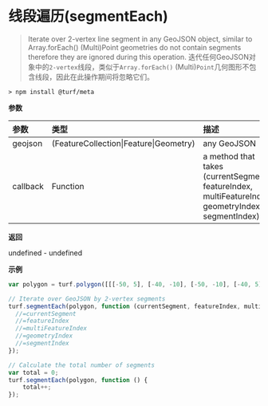 # 线段遍历(segmentEach)

> Iterate over 2-vertex line segment in any GeoJSON object, similar to Array.forEach() (Multi)Point geometries do not contain segments therefore they are ignored during this operation.
> 迭代任何GeoJSON对象中的`2-vertex`线段，类似于`Array.forEach()` (Multi)`Point`几何图形不包含线段，因此在此操作期间将忽略它们。

```text
> npm install @turf/meta
```

**参数**

| 参数     | 类型                                   | 描述                                                         |
| :------- | :------------------------------------- | :----------------------------------------------------------- |
| geojson  | (FeatureCollection\|Feature\|Geometry) | any GeoJSON                                                  |
| callback | Function                               | a method that takes (currentSegment, featureIndex, multiFeatureIndex, geometryIndex, segmentIndex) |

**返回**

undefined - undefined

**示例**

```js
var polygon = turf.polygon([[[-50, 5], [-40, -10], [-50, -10], [-40, 5], [-50, 5]]]);

// Iterate over GeoJSON by 2-vertex segments
turf.segmentEach(polygon, function (currentSegment, featureIndex, multiFeatureIndex, geometryIndex, segmentIndex) {
  //=currentSegment
  //=featureIndex
  //=multiFeatureIndex
  //=geometryIndex
  //=segmentIndex
});

// Calculate the total number of segments
var total = 0;
turf.segmentEach(polygon, function () {
    total++;
});
```